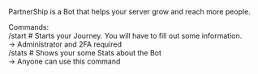 PartnerShip is a Bot that helps your server grow and reach more people.

Commands:                    
  /start # Starts your Journey. You will have to fill out some information.                                                              
  -> Administrator and 2FA required                                                             
  /stats # Shows your some Stats about the Bot                                                                                  
  -> Anyone can use this command                                                                                 
